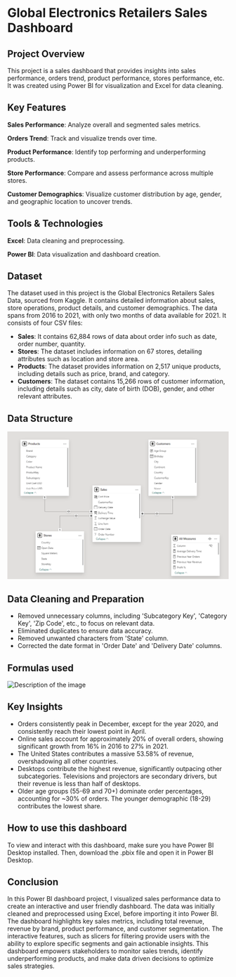 
# Global Electronics Retailers Sales Dashboard

## Project Overview
This project is a sales dashboard that provides insights into sales performance, orders trend, product performance, stores performance, etc. It was created using Power BI for visualization and Excel for data cleaning.

## Key Features

__Sales Performance__: Analyze overall and segmented sales metrics.

__Orders Trend__: Track and visualize trends over time.

__Product Performance__: Identify top performing and underperforming products.

__Store Performance__: Compare and assess performance across multiple stores.

__Customer Demographics__: Visualize customer distribution by age, gender, and geographic location to uncover trends.


## Tools & Technologies
__Excel__: Data cleaning and preprocessing.

__Power BI__: Data visualization and dashboard creation.

## Dataset
The dataset used in this project is the Global Electronics Retailers Sales Data, sourced from Kaggle. It contains detailed information about sales, store operations, product details, and customer demographics. The data spans from 2016 to 2021, with only two months of data available for 2021. It consists of four CSV files:

- __Sales__: It contains 62,884 rows of data about order info such as date, order number, quantity.
- __Stores__: The dataset includes information on 67 stores, detailing attributes such as location and store area.
- __Products__: The dataset provides information on 2,517 unique products, including details such as price, brand, and category.
- __Customers__: The dataset contains 15,266 rows of customer information, including details such as city, date of birth (DOB), gender, and other relevant attributes.


## Data Structure
![Description of the image](Data_Structure.png)

## Data Cleaning and Preparation
- Removed unnecessary columns, including 'Subcategory Key', 'Category Key', 'Zip Code', etc., to focus on relevant data.
- Eliminated duplicates to ensure data accuracy.
- Removed unwanted characters from 'State' column.
- Corrected the date format in 'Order Date' and 'Delivery Date' columns.

## Formulas used

![Description of the image]()

## Key Insights

- Orders consistently peak in December, except for the year 2020, and consistently reach their lowest point in April.
- Online sales account for approximately 20% of overall orders, showing significant growth from 16% in 2016 to 27% in 2021.
- The United States contributes a massive 53.58% of revenue, overshadowing all other countries. 
- Desktops contribute the highest revenue, significantly outpacing other subcategories. Televisions and projectors are secondary drivers, but their revenue  is less than half of desktops.
- Older age groups (55-69 and 70+) dominate order percentages, accounting for ~30% of orders. The younger demographic (18-29) contributes the lowest share.

## How to use this dashboard

To view and interact with this dashboard, make sure you have Power BI Desktop installed. Then, download the .pbix file and open it in Power BI Desktop.




## Conclusion
In this Power BI dashboard project, I visualized sales performance data to create an interactive and user friendly dashboard. The data was initially cleaned and preprocessed using Excel, before importing it into Power BI. The dashboard highlights key sales metrics, including total revenue, revenue by brand, product performance, and customer segmentation.
The interactive features, such as slicers for filtering provide users with the ability to explore specific segments and gain actionable insights. This dashboard empowers stakeholders to monitor sales trends, identify underperforming products, and make data driven decisions to optimize sales strategies.
